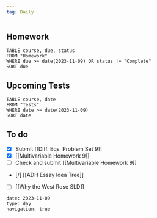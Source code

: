 ```yaml
---
tag: Daily
---
```

## Homework
```dataview
TABLE course, due, status
FROM "Homework" 
WHERE due >= date(2023-11-09) OR status != "Complete"
SORT due
```
## Upcoming Tests
```dataview
TABLE course, date
FROM "Tests" 
WHERE date >= date(2023-11-09)
SORT date
```
## To do
- [x] Submit [[Diff. Eqs. Problem Set 9]]
- [x] [[Multivariable Homework 9]]
- [ ] Check and submit [[Multivariable Homework 9]]
- [/] [[ADH Essay Idea Tree]]
- [ ] [[Why the West Rose SLD]]

```gEvent
date: 2023-11-09
type: day
navigation: true
```